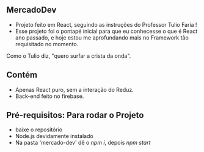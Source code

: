 ## MercadoDev ##
- Projeto feito em React, seguindo as instruções do Professor Tulio Faria !
- Esse projeto foi o pontapé inicial para que eu conhecesse o que é React ano passado, e hoje estou me aprofundando mais no Framework tão requisitado no momento.

Como o Tulio diz, "quero surfar a crista da onda".

## Contém ##

- Apenas React puro, sem a interação do Reduz.
- Back-end feito no firebase.


## Pré-requisitos: Para rodar o Projeto ###

- baixe o repositório
- Node.js devidamente instalado
- Na pasta 'mercado-dev' dê o *npm i*, depois *npm start*
